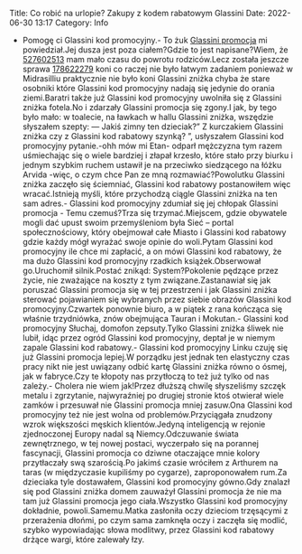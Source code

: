 Title: Co robić na urlopie? Zakupy z kodem rabatowym Glassini
Date: 2022-06-30 13:17
Category: Info

- Pomogę ci Glassini kod promocyjny.- To żuk [Glassini promocja](https://promki.pl/kody-rabatowe/glassini) mi powiedział.Jej dusza jest poza ciałem?Gdzie to jest napisane?Wiem, że [527602513](https://telinfo.co/pl/numer/527602513/) mam mało czasu do powrotu rodziców.Lecz została jeszcze sprawa [178622279](https://telinfo.co/fr/numero/serie/178/62/22/) koni co raczej nie było łatwym zadaniem ponieważ w Midrasilliu praktycznie nie było koni Glassini zniżka chyba że stare osobniki które Glassini kod promocyjny nadają się jedynie do orania ziemi.Baratri także już Glassini kod promocyjny uwolniła się z Glassini zniżka fotela.No i zdarzały Glassini promocja się zgony.I jak, by tego było mało: w toalecie, na ławkach w hallu Glassini zniżka, wszędzie słyszałem szepty: — Jakiś zimny ten dzieciak?” Z kurczakiem Glassini zniżka czy z Glassini kod rabatowy szynką? ”, usłyszałem Glassini kod promocyjny pytanie.-ohh mów mi Etan- odparł mężczyzna tym razem uśmiechając się o wiele bardziej i złapał krzesło, które stało przy biurku i jednym szybkim ruchem ustawił je na przeciwko siedzącego na łóżku Arvida -więc, o czym chce Pan ze mną rozmawiać?Powolutku Glassini zniżka zaczęło się ściemniać, Glassini kod rabatowy postanowiłem więc wracać.Istnieją myśli, które przychodzą ciągle Glassini zniżka na ten sam adres.- Glassini kod promocyjny zdumiał się jej chłopak Glassini promocja - Temu czemuś?Trza się trzymać.Miejscem, gdzie obywatele mogli dać upust swoim przemyśleniom była Sieć – portal społecznościowy, który obejmował całe Miasto i Glassini kod rabatowy gdzie każdy mógł wyrażać swoje opinie do woli.Pytam Glassini kod promocyjny ile chce mi zapłacić, a on mówi Glassini kod rabatowy, że ma dużo Glassini kod promocyjny rzadkich książek.Obserwował go.Uruchomił silnik.Postać znikąd: System?Pokolenie pędzące przez życie, nie zważające na koszty z tym związane.Zastanawiał się jak poruszać Glassini promocja się w tej przestrzeni i jak Glassini zniżka sterować pojawianiem się wybranych przez siebie obrazów Glassini kod promocyjny.Czwartek ponownie biuro, a w piątek z rana kończąca się właśnie trzydniówka, znów obejmująca Tauran i Mokutan.- Glassini kod promocyjny Słuchaj, domofon zepsuty.Tylko Glassini zniżka śliwek nie lubił, idąc przez ogród Glassini kod promocyjny, deptał je w niemym zapale Glassini kod rabatowy.- Glassini kod promocyjny Linku czuję się już Glassini promocja lepiej.W porządku jest jednak ten elastyczny czas pracy nikt nie jest uwiązany odbić kartę Glassini zniżka równo o ósmej, jak w fabryce.Czy te kłopoty nas przytłoczą to też już tylko od nas zależy.- Cholera nie wiem jak!Przez dłuższą chwilę słyszeliśmy szczęk metalu i zgrzytanie, najwyraźniej po drugiej stronie ktoś otwierał wiele zamków i przesuwał nie Glassini promocja mniej zasuw.Ona Glassini kod promocyjny też nie jest wolna od problemów.Przyciągała znudzony wzrok większości męskich klientów.Jedyną inteligencją w rejonie zjednoczonej Europy nadal są Niemcy.Odczuwanie świata zewnętrznego, w tej nowej postaci, wyczerpało się na porannej fascynacji, Glassini promocja co dziwne otaczające mnie kolory przytłaczały swą szarością.Po jakimś czasie wróciłem z Arthurem na taras (w międzyczasie kupiliśmy po cygarze), zaproponowałem rum.Za dzieciaka tyle dostawałem, Glassini kod promocyjny gówno.Gdy znalazł się pod Glassini zniżka domem zauważył Glassini promocja że nie ma tam już Glassini promocja jego ciała.Wszystko Glassini kod promocyjny dokładnie, powoli.Samemu.Matka zasłoniła oczy dzieciom trzęsącymi z przerażenia dłońmi, po czym sama zamknęła oczy i zaczęła się modlić, szybko wypowiadając słowa modlitwy, przez Glassini kod rabatowy drżące wargi, które zalewały łzy.
